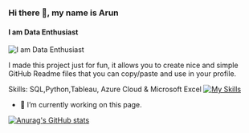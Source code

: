 ### Hi there 👋, my name is Arun 
#### I am Data Enthusiast 
![I am Data Enthusiast ](https://media.licdn.com/dms/image/D5616AQEeJv5buc6-5g/profile-displaybackgroundimage-shrink_350_1400/0/1683720426772?e=1724284800&v=beta&t=_084Vy_IhVA0sQtOI2dTU7plCCyqrBwbrH2RZHCFOwc)

I made this project just for fun, it allows you to create nice and simple GitHub Readme files that you can copy/paste and use in your profile.

Skills: SQL,Python,Tableau, Azure Cloud & Microsoft Excel
[![My Skills](https://skillicons.dev/icons?i=js,html,css,wasm)](https://skillicons.dev)

- 🔭 I’m currently working on this page. 





[![Anurag's GitHub stats](https://github-readme-stats.vercel.app/api?username=rockingspq)](https://github.com/anuraghazra/github-readme-stats)
